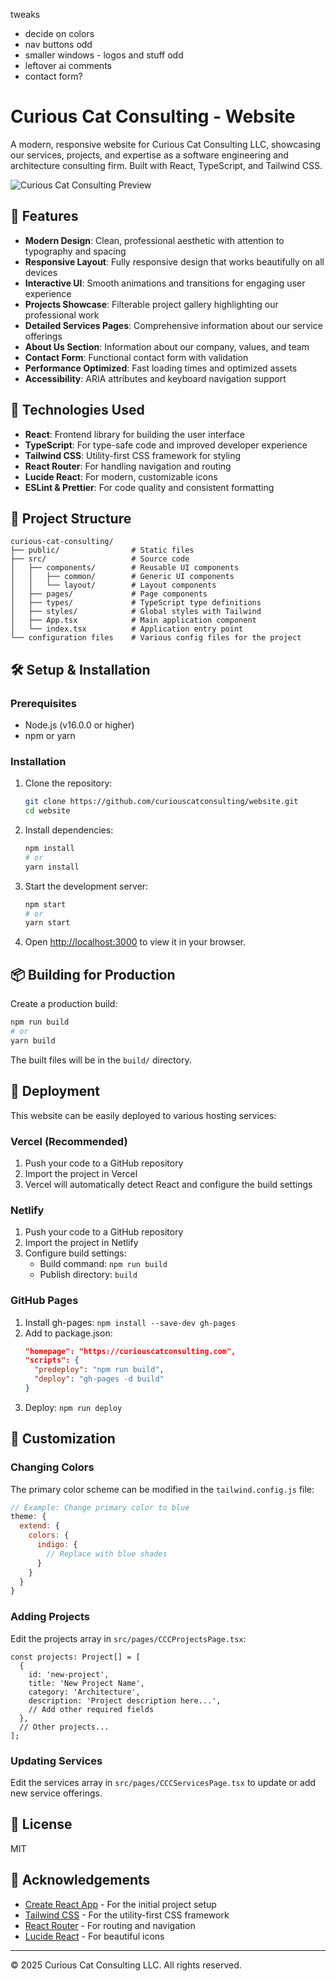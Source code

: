 tweaks
- decide on colors
- nav buttons odd
- smaller windows - logos and stuff odd
- leftover ai comments
- contact form?


# Curious Cat Consulting - Website

A modern, responsive website for Curious Cat Consulting LLC, showcasing our services, projects, and expertise as a software engineering and architecture consulting firm. Built with React, TypeScript, and Tailwind CSS.

![Curious Cat Consulting Preview](/public/preview.png)

## 🌟 Features

- **Modern Design**: Clean, professional aesthetic with attention to typography and spacing
- **Responsive Layout**: Fully responsive design that works beautifully on all devices
- **Interactive UI**: Smooth animations and transitions for engaging user experience
- **Projects Showcase**: Filterable project gallery highlighting our professional work
- **Detailed Services Pages**: Comprehensive information about our service offerings
- **About Us Section**: Information about our company, values, and team
- **Contact Form**: Functional contact form with validation
- **Performance Optimized**: Fast loading times and optimized assets
- **Accessibility**: ARIA attributes and keyboard navigation support

## 🚀 Technologies Used

- **React**: Frontend library for building the user interface
- **TypeScript**: For type-safe code and improved developer experience
- **Tailwind CSS**: Utility-first CSS framework for styling
- **React Router**: For handling navigation and routing
- **Lucide React**: For modern, customizable icons
- **ESLint & Prettier**: For code quality and consistent formatting

## 📂 Project Structure

```
curious-cat-consulting/
├── public/                # Static files
├── src/                   # Source code
│   ├── components/        # Reusable UI components
│   │   ├── common/        # Generic UI components
│   │   └── layout/        # Layout components
│   ├── pages/             # Page components
│   ├── types/             # TypeScript type definitions
│   ├── styles/            # Global styles with Tailwind
│   ├── App.tsx            # Main application component
│   └── index.tsx          # Application entry point
└── configuration files    # Various config files for the project
```

## 🛠️ Setup & Installation

### Prerequisites

- Node.js (v16.0.0 or higher)
- npm or yarn

### Installation

1. Clone the repository:
   ```bash
   git clone https://github.com/curiouscatconsulting/website.git
   cd website
   ```

2. Install dependencies:
   ```bash
   npm install
   # or
   yarn install
   ```

3. Start the development server:
   ```bash
   npm start
   # or
   yarn start
   ```

4. Open [http://localhost:3000](http://localhost:3000) to view it in your browser.

## 📦 Building for Production

Create a production build:
```bash
npm run build
# or
yarn build
```

The built files will be in the `build/` directory.

## 🚀 Deployment

This website can be easily deployed to various hosting services:

### Vercel (Recommended)
1. Push your code to a GitHub repository
2. Import the project in Vercel
3. Vercel will automatically detect React and configure the build settings

### Netlify
1. Push your code to a GitHub repository
2. Import the project in Netlify
3. Configure build settings:
   - Build command: `npm run build`
   - Publish directory: `build`

### GitHub Pages
1. Install gh-pages: `npm install --save-dev gh-pages`
2. Add to package.json:
   ```json
   "homepage": "https://curiouscatconsulting.com",
   "scripts": {
     "predeploy": "npm run build",
     "deploy": "gh-pages -d build"
   }
   ```
3. Deploy: `npm run deploy`

## 🎨 Customization

### Changing Colors
The primary color scheme can be modified in the `tailwind.config.js` file:

```js
// Example: Change primary color to blue
theme: {
  extend: {
    colors: {
      indigo: {
        // Replace with blue shades
      }
    }
  }
}
```

### Adding Projects
Edit the projects array in `src/pages/CCCProjectsPage.tsx`:

```tsx
const projects: Project[] = [
  {
    id: 'new-project',
    title: 'New Project Name',
    category: 'Architecture',
    description: 'Project description here...',
    // Add other required fields
  },
  // Other projects...
];
```

### Updating Services
Edit the services array in `src/pages/CCCServicesPage.tsx` to update or add new service offerings.

## 📄 License

MIT

## 🙏 Acknowledgements

- [Create React App](https://create-react-app.dev/) - For the initial project setup
- [Tailwind CSS](https://tailwindcss.com/) - For the utility-first CSS framework
- [React Router](https://reactrouter.com/) - For routing and navigation
- [Lucide React](https://lucide.dev/) - For beautiful icons

---

© 2025 Curious Cat Consulting LLC. All rights reserved.